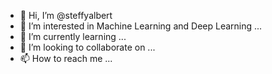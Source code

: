- 👋 Hi, I’m @steffyalbert
- 👀 I’m interested in Machine Learning and Deep Learning ...
- 🌱 I’m currently learning ...
- 💞️ I’m looking to collaborate on ...
- 📫 How to reach me ...

<!---
steffyalbert/steffyalbert is a ✨ special ✨ repository because its `README.md` (this file) appears on your GitHub profile.
You can click the Preview link to take a look at your changes.
--->
